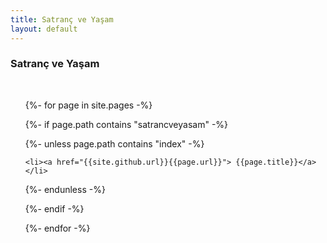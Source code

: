 ```yaml
---
title: Satranç ve Yaşam
layout: default
---
```


### Satranç ve Yaşam  

<br>
<ul>

{%- for page in site.pages -%}


{%- if page.path contains "satrancveyasam" -%}

{%- unless page.path contains "index" -%}

    <li><a href="{{site.github.url}}{{page.url}}"> {{page.title}}</a> </li>

{%- endunless -%}

{%- endif -%}

{%- endfor -%}
</ul>
